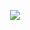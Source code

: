 <p align="center">
  <img src="https://github.com/TridibD004/Music_Player/blob/main/images/ezgif.com-gif-maker.mp4" >
</p> 
<p align="center">

  
  
  
  </p>
